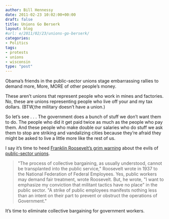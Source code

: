 ```yaml
---
author: Bill Hennessy
date: 2011-02-23 10:02:00+00:00
draft: false
title: Unions Go Berserk
layout: blog
#url: e/2011/02/23/unions-go-berserk/
categories:
- Politics
tags:
- protests
- unions
- wisconsin
type: "post"
---
```


Obama’s friends in the public-sector unions stage embarrassing rallies to demand more, More, MORE of other people’s money. 

 

These aren’t unions that represent people who work in mines and factories. No, these are unions representing people who live off your and my tax dollars. (BTW,the military doesn’t have a union.)

 

So let’s see . . . The government does a bunch of stuff we don’t want them to do. The people who did it get paid twice as much as the people who pay them. And these people who make double our salaries who do stuff we ask them to stop are striking and vandalizing cities because they’re afraid they might be asked to live a little more like the rest of us. 

 

I say it’s time to heed [Franklin Roosevelt’s grim warning](https://respublica.typepad.com/respublica/2011/02/fdr-on-public-sector-unions.html) about the evils of [public-sector unions](https://www.realclearpolitics.com/articles/2011/02/19/the_ghost_of_fdr_is_smiling_on_wisconsins_governor_108962.html).

 

>   
> 
> "The process of collective bargaining, as usually understood, cannot be transplanted into the public service," Roosevelt wrote in 1937 to the National Federation of Federal Employees. Yes, public workers may demand fair treatment, wrote Roosevelt. But, he wrote, "I want to emphasize my conviction that militant tactics have no place" in the public sector. "A strike of public employees manifests nothing less than an intent on their part to prevent or obstruct the operations of Government."
> 
> 

 

It’s time to eliminate collective bargaining for government workers.
